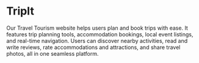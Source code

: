 # TripIt
Our Travel Tourism website helps users plan and book trips with ease. It features trip planning tools, accommodation bookings, local event listings, and real-time navigation. Users can discover nearby activities, read and write reviews, rate accommodations and attractions, and share travel photos, all in one seamless platform.
